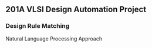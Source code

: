 ## 201A VLSI Design Automation Project

### Design Rule Matching 

Natural Language Processing Approach
